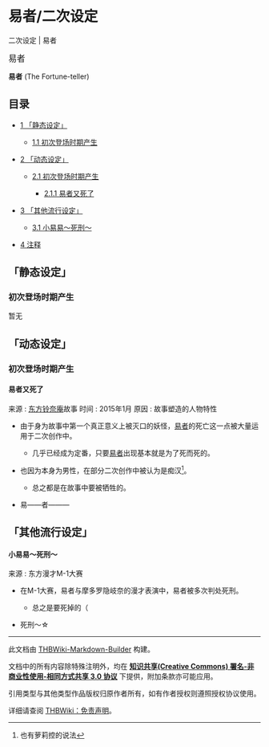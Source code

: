 # 易者/二次设定

<!-- source html: G:\repos\THBWiki-Markdown-Builder\THBWikiMarkdown\Temp\main\6\69\ns0%3A%E6%98%93%E8%80%85%2F%E4%BA%8C%E6%AC%A1%E8%AE%BE%E5%AE%9A.html -->

二次设定 | 易者

  
<big>易者</big>  

 **易者**  (The Fortune-teller)
  

## 目录

- [1 「静态设定」](#「静态设定」)

  - [1.1 初次登场时期产生](#初次登场时期产生)



- [2 「动态设定」](#「动态设定」)

  - [2.1 初次登场时期产生](#初次登场时期产生_2)

    - [2.1.1 易者又死了](#易者又死了)






- [3 「其他流行设定」](#「其他流行设定」)

  - [3.1 小易易～死刑～](#小易易～死刑～)



- [4 注释](#注释)




## 「静态设定」
### 初次登场时期产生
  
暂无
  

## 「动态设定」
### 初次登场时期产生
#### 易者又死了
来源
: [东方铃奈庵](./东方铃奈庵.md)故事
时间
: 2015年1月
原因
: 故事塑造的人物特性

- 由于身为故事中第一个真正意义上被灭口的妖怪，[易者](./易者.md)的死亡这一点被大量运用于二次创作中。
  - 几乎已经成为定番，只要[易者](./易者.md)出现基本就是为了死而死的。

- 也因为本身为男性，在部分二次创作中被认为是痴汉[^cite_note-1]。
  - 总之都是在故事中要被牺牲的。

- 易——者———

## 「其他流行设定」
#### 小易易～死刑～
来源
: 东方漫才M-1大赛

- 在M-1大赛，易者与摩多罗隐岐奈的漫才表演中，易者被多次判处死刑。
  - 总之是要死掉的（

- 死刑～☆


[^cite_note-1]: 也有萝莉控的说法





---

此文档由 [THBWiki-Markdown-Builder](https://github.com/Delsin-Yu/THBWiki-Markdown-Builder) 构建。

文档中的所有内容除特殊注明外，均在 [**知识共享(Creative Commons) 署名-非商业性使用-相同方式共享 3.0 协议**](https://creativecommons.org/licenses/by-sa/3.0/deed.zh-hans) 下提供，附加条款亦可能应用。

引用类型与其他类型作品版权归原作者所有，如有作者授权则遵照授权协议使用。

详细请查阅 [THBWiki：免责声明](https://thbwiki.cc/THBWiki:%E5%85%8D%E8%B4%A3%E5%A3%B0%E6%98%8E)。


